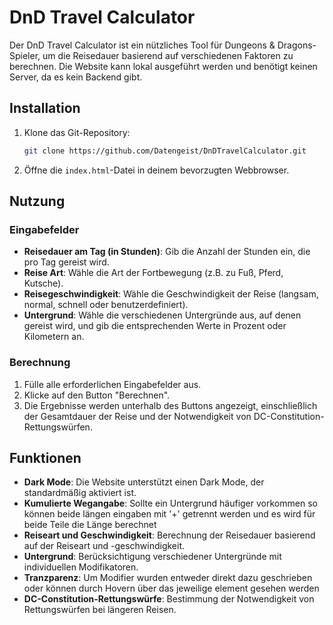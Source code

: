 # DnD Travel Calculator

Der DnD Travel Calculator ist ein nützliches Tool für Dungeons & Dragons-Spieler, um die Reisedauer basierend auf verschiedenen Faktoren zu berechnen. Die Website kann lokal ausgeführt werden und benötigt keinen Server, da es kein Backend gibt.

## Installation

1. Klone das Git-Repository:
    ```bash
    git clone https://github.com/Datengeist/DnDTravelCalculator.git
    ```
2. Öffne die `index.html`-Datei in deinem bevorzugten Webbrowser.

## Nutzung

### Eingabefelder

- **Reisedauer am Tag (in Stunden)**: Gib die Anzahl der Stunden ein, die pro Tag gereist wird.
- **Reise Art**: Wähle die Art der Fortbewegung (z.B. zu Fuß, Pferd, Kutsche).
- **Reisegeschwindigkeit**: Wähle die Geschwindigkeit der Reise (langsam, normal, schnell oder benutzerdefiniert).
- **Untergrund**: Wähle die verschiedenen Untergründe aus, auf denen gereist wird, und gib die entsprechenden Werte in Prozent oder Kilometern an.

### Berechnung

1. Fülle alle erforderlichen Eingabefelder aus.
2. Klicke auf den Button "Berechnen".
3. Die Ergebnisse werden unterhalb des Buttons angezeigt, einschließlich der Gesamtdauer der Reise und der Notwendigkeit von DC-Constitution-Rettungswürfen.

## Funktionen

- **Dark Mode**: Die Website unterstützt einen Dark Mode, der standardmäßig aktiviert ist.
- **Kumulierte Wegangabe**: Sollte ein Untergrund häufiger vorkommen so können beide längen eingaben mit '+' getrennt werden und es wird für beide Teile die Länge berechnet
- **Reiseart und Geschwindigkeit**: Berechnung der Reisedauer basierend auf der Reiseart und -geschwindigkeit.
- **Untergrund**: Berücksichtigung verschiedener Untergründe mit individuellen Modifikatoren.
- **Tranzparenz**: Um Modifier wurden entweder direkt dazu geschrieben oder können durch Hovern über das jeweilige element gesehen werden
- **DC-Constitution-Rettungswürfe**: Bestimmung der Notwendigkeit von Rettungswürfen bei längeren Reisen.
